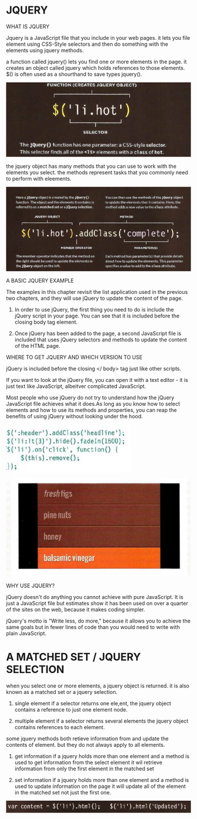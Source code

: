# JQUERY

WHAT IS JQUERY

Jquery is a JavaScript file that you include in your web pages. it lets you file element using CSS-Style selectors and then do something with the elements using jquery methods.

a function called jquery() lets you find one or more elements in the page.
it creates an object called jquery which holds references to those elements.
$() is often used as a shourthand to save types jquery().

![jquery](https://github.com/naeemmusamh/Reading-note/blob/main/IMAGE/jquery.jpg?raw=true)

the jquery object has many methods that you can use to work with the elements you select. the methods represent tasks that you commonly need to perform with eleements.
 
 ![jquery](https://github.com/naeemmusamh/Reading-note/blob/main/IMAGE/jquery1.jpg?raw=true)

A BASIC JQUERY EXAMPLE

The examples in this chapter revisit the list application used in the previous two chapters, and they will use jQuery to update the content of the page.

1. In order to use jQuery, the first thing you need to do is include the jQuery script in your page. You can see that it is included before the closing body tag element.

2. Once jQuery has been added to the page, a second JavaScript file is included that uses jQuery selectors and methods to update the content of the HTML page.

WHERE TO GET JQUERY AND WHICH VERSION TO USE

jQuery is included before the closing </ body> tag just like other scripts.

If you want to look at the jQuery file, you can open it with a text editor - it is just text like JavaScript, albeitver complicated JavaScript.

Most people who use jQuery do not try to understand how the jQuery JavaScript file achieves what it does.As long as you know how to select elements and how to use its methods and properties, you can reap the benefits of using jQuery without looking under the hood.

![jquery](https://github.com/naeemmusamh/Reading-note/blob/main/IMAGE/jquery2.jpg?raw=true)

![jquery](https://github.com/naeemmusamh/Reading-note/blob/main/IMAGE/jquery11.jpg?raw=true)

WHY USE JQUERY?

jQuery doesn't do anything you cannot achieve with pure JavaScript. It is just a JavaScript file but estimates show it has been used on over a quarter of the sites on the web, because it makes coding simpler.

jQuery's motto is "Write less, do more," because it allows you to achieve the same goals but in fewer lines of code than you would need to write with plain JavaScript.

# A MATCHED SET / JQUERY SELECTION

when you select one or more elements, a jquery object is returned. it is also known as a matched set or a jquery selection.

1. single element
if a selector returns one ele,ent, the jquery object contains a reference to just one element node.

2. multiple element
if a selector returns several elements the jquery object contains references to each element.

some jquery methods both retieve information from and update the contents of element. but they do not always apply to all elements.

1. get information
if a jquery holds more than one element and a method is used to get information from the select element it wil retrieve information from only the first element in the matched set

2. set information
if a jquery holds more than one element and a method is used to update information on the page it will update all of the element in the matched set not just the first one.

![jquery](https://github.com/naeemmusamh/Reading-note/blob/main/IMAGE/jquery3.jpg?raw=true)

